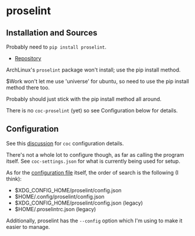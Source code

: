 # proselint

## Installation and Sources

Probably need to `pip install proselint`.

- [Repository](https://github.com/amperser/proselint)

ArchLinux's `proselint` package won't install; use the pip install method.

$Work won't let me use 'universe' for ubuntu, so need to use the pip install
method there too.

Probably should just stick with the pip install method all around.

There is no `coc-proselint` (yet) so see Configuration below for details.

## Configuration

See this
[discussion](https://github.com/neoclide/coc.nvim/discussions/2028#discussioncomment-198844)
for `coc` configuration details.

There's not a whole lot to configure though, as far as calling the program
itself. See `coc-settings.json` for what is currently being used for setup.

As for the [configuration file](https://github.com/amperser/proselint#checks)
itself, the order of search is the following (I think):

- $XDG_CONFIG_HOME/proselint/config.json
- $HOME/.config/proselint/config.json
- $XDG_CONFIG_HOME/proselint/config.json (legacy)
- $HOME/.proselintrc.json (legacy)

Additionally, proselint has the `--config` option which I'm using to make it
easier to manage.
